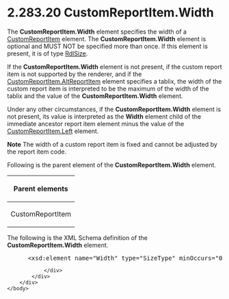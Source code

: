 <html dir="LTR" xmlns:mshelp="http://msdn.microsoft.com/mshelp" xmlns:ddue="http://ddue.schemas.microsoft.com/authoring/2003/5" xmlns:xlink="http://www.w3.org/1999/xlink" xmlns:tool="http://www.microsoft.com/tooltip">
    <head>
        <meta http-equiv="Content-Type" content="text/html; CHARSET=utf-8"></meta>
        <meta name="save" content="history"></meta>
        <title>2.283.20 CustomReportItem.Width</title>
        <xml>
            <mshelp:toctitle title="2.283.20 CustomReportItem.Width"></mshelp:toctitle>
            <mshelp:rltitle title="[MS-RDL]: CustomReportItem.Width"></mshelp:rltitle>
            <mshelp:keyword index="A" term="38e39472-29fe-494a-8774-e040349c06ec"></mshelp:keyword>
            <mshelp:attr name="DCSext.ContentType" value="open specification"></mshelp:attr>
            <mshelp:attr name="AssetID" value="38e39472-29fe-494a-8774-e040349c06ec"></mshelp:attr>
            <mshelp:attr name="TopicType" value="kbRef"></mshelp:attr>
            <mshelp:attr name="DCSext.Title" value="[MS-RDL]: CustomReportItem.Width" />
        </xml>
    </head>
    <body>
        <div id="header">
            <h1 class="heading">2.283.20 CustomReportItem.Width</h1>
        </div>
        <div id="mainSection">
            <div id="mainBody">
                <div id="allHistory" class="saveHistory"></div>
                <div id="sectionSection0" class="section" name="collapseableSection">
                    

<p>The <b>CustomReportItem.Width</b> element specifies the
width of a <a href="6bb7b35c-e517-4444-a96b-9f2ccdd1a642.html">CustomReportItem</a>
element. The <b>CustomReportItem.Width</b> element is optional and MUST NOT be
specified more than once. If this element is present, it is of type <a href="b40c092e-4fe5-4f7b-a0bf-c98df1361c90.html">RdlSize</a>.</p>

<p>If the <b>CustomReportItem.Width</b> element is not present,
if the custom report item is not supported by the renderer, and if the <a href="11d434bd-8755-4c3f-ba43-eaa4fed6a692.html">CustomReportItem.AltReportItem</a>
element specifies a tablix, the width of the custom report item is interpreted
to be the maximum of the width of the tablix and the value of the <b>CustomReportItem.Width</b>
element. </p>

<p>Under any other circumstances, if the <b>CustomReportItem.Width</b>
element is not present, its value is interpreted as the <b>Width</b> element
child of the immediate ancestor report item element minus the value of the <a href="f4e579b5-a9ad-4dc8-a75a-1c0e212544ec.html">CustomReportItem.Left</a>
element.</p>

<p><b>Note</b>   The width of a custom report
item is fixed and cannot be adjusted by the report item code.</p>

<p>Following is the parent element of the <b>CustomReportItem.Width</b>
element. </p>

<table>
 <thead>
  <tr>
   <th>
   <p>Parent elements</p>
   </th>
  </tr>
 </thead>
 <tr>
  <td>
  <p>CustomReportItem</p>
  </td>
 </tr>
</table>

<p>The following is the XML Schema definition of the <b>CustomReportItem.Width</b>
element.</p>

<dl>
<dd>
<div><pre> &lt;xsd:element name=&quot;Width&quot; type=&quot;SizeType&quot; minOccurs=&quot;0&quot; /&gt;
</pre></div>
</dd></dl>


                </div>
            </div>
        </div>
    </body>
</html>